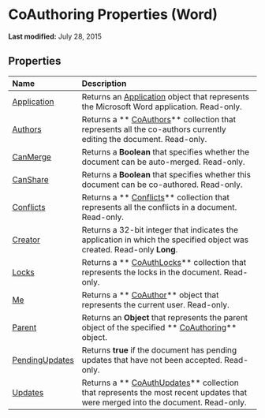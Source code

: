 
# CoAuthoring Properties (Word)

 **Last modified:** July 28, 2015


## Properties



|**Name**|**Description**|
|:-----|:-----|
| [Application](1bc49705-dfe2-9997-685f-2994ad8f8827.md)|Returns an  [Application](d1cf6f8f-4e88-bf01-93b4-90a83f79cb44.md) object that represents the Microsoft Word application. Read-only.|
| [Authors](95d7d241-505b-a282-1f20-4486149433ad.md)| Returns a ** [CoAuthors](47fc864d-5f1b-b113-85b5-6e8b1b75c225.md)** collection that represents all the co-authors currently editing the document. Read-only.|
| [CanMerge](c74efdfe-9f8b-e524-14fb-7866ae0e34ae.md)|Returns a  **Boolean** that specifies whether the document can be auto-merged. Read-only.|
| [CanShare](9b0a08f8-cc54-5017-a487-bfab4057b711.md)|Returns a  **Boolean** that specifies whether this document can be co-authored. Read-only.|
| [Conflicts](bd6aab5d-5342-ee1b-c5af-1f67753d55fc.md)|Returns a  ** [Conflicts](476e8f6d-c93e-b372-2fa7-1c9a4a84a182.md)** collection that represents all the conflicts in a document. Read-only.|
| [Creator](4804b839-9eaa-438a-745b-16f7b55c8e1f.md)|Returns a 32-bit integer that indicates the application in which the specified object was created. Read-only  **Long**.|
| [Locks](cf8feb0f-3617-c239-08de-ac6f8fc71b6e.md)|Returns a  ** [CoAuthLocks](589763ed-8463-6988-3817-9c2152506d16.md)** collection that represents the locks in the document. Read-only.|
| [Me](19c2875f-07ba-15c3-a622-254344c6480f.md)|Returns a  ** [CoAuthor](d1b58eea-4570-ffd3-4c13-a74a998b079e.md)** object that represents the current user. Read-only.|
| [Parent](10f5f867-5890-3e15-f180-e73420cd4528.md)|Returns an  **Object** that represents the parent object of the specified ** [CoAuthoring](d36ac5a7-6479-6565-dbb0-969d06b31f30.md)** object.|
| [PendingUpdates](ddc669ca-89dd-d321-4544-cc24e18270c6.md)|Returns  **true** if the document has pending updates that have not been accepted. Read-only.|
| [Updates](89c99cbd-1b97-24b1-f614-d7ade4f383bc.md)|Returns a  ** [CoAuthUpdates](4a164415-0c6c-213b-da94-744e2394d1ef.md)** collection that represents the most recent updates that were merged into the document. Read-only.|
